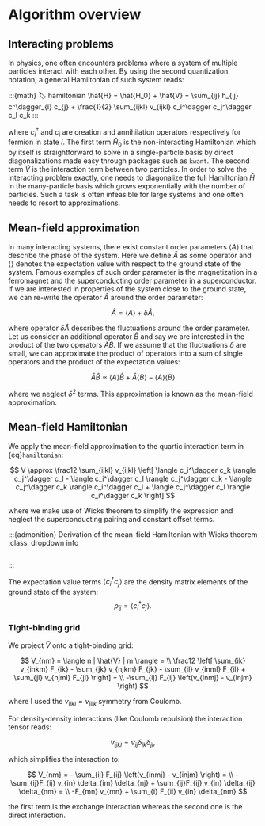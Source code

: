 # Algorithm overview

## Interacting problems

In physics, one often encounters problems where a system of multiple particles interact with each other.
By using the second quantization notation, a general Hamiltonian of such system reads:

:::{math}
:label: hamiltonian
\hat{H} = \hat{H_0} + \hat{V} = \sum_{ij} h_{ij} c^\dagger_{i} c_{j} + \frac{1}{2} \sum_{ijkl} v_{ijkl} c_i^\dagger c_j^\dagger c_l c_k
:::

where $c_i^\dagger$ and $c_i$ are creation and annihilation operators respectively for fermion in state $i$.
The first term $\hat{H}_0$ is the non-interacting Hamiltonian which by itself is straightforward to solve in a single-particle basis by direct diagonalizations made easy through packages such as `kwant`.
The second term $\hat{V}$ is the interaction term between two particles.
In order to solve the interacting problem exactly, one needs to diagonalize the full Hamiltonian $\hat{H}$ in the many-particle basis which grows exponentially with the number of particles.
Such a task is often infeasible for large systems and one often needs to resort to approximations.

## Mean-field approximation

In many interacting systems, there exist constant order parameters $\langle A \rangle$ that describe the phase of the system.
Here we define $\hat{A}$ as some operator and $\langle \rangle$ denotes the expectation value with respect to the ground state of the system.
Famous examples of such order parameter is the magnetization in a ferromagnet and the superconducting order parameter in a superconductor.
If we are interested in properties of the system close to the ground state, we can re-write the operator $\hat{A}$ around the order parameter:

$$
\hat{A} = \langle A \rangle + \delta \hat{A},
$$

where operator $\delta \hat{A}$ describes the fluctuations around the order parameter.
Let us consider an additional operator $\hat{B}$ and say we are interested in the product of the two operators $\hat{A}\hat{B}$.
If we assume that the fluctuations $\delta$ are small, we can approximate the product of operators into a sum of single operators and the product of the expectation values:

$$
\hat{A}\hat{B} \approx \langle A \rangle \hat{B} + \hat{A} \langle B \rangle - \langle A \rangle \langle B \rangle
$$

where we neglect $\delta^2$ terms.
This approximation is known as the mean-field approximation.

## Mean-field Hamiltonian

We apply the mean-field approximation to the quartic interaction term in {eq}`hamiltonian`:

$$
V \approx \frac12 \sum_{ijkl} v_{ijkl} \left[
\langle c_i^\dagger c_k \rangle c_j^\dagger c_l - \langle c_i^\dagger c_l \rangle c_j^\dagger c_k - \langle c_j^\dagger c_k \rangle c_i^\dagger c_l + \langle c_j^\dagger c_l \rangle c_i^\dagger c_k \right]
$$

where we make use of Wicks theorem to simplify the expression and neglect the superconducting pairing and constant offset terms.

:::{admonition} Derivation of the mean-field Hamiltonian with Wicks theorem
:class: dropdown info
```{include} mf_details.md
```
:::

The expectation value terms $\langle c_i^\dagger c_j \rangle$ are the density matrix elements of the ground state of the system:
$$
\rho_{ij} = \langle c_i^\dagger c_j \rangle.
$$

### Tight-binding grid

We project $\hat{V}$ onto a tight-binding grid:

$$
V_{nm} = \langle n | \hat{V} | m \rangle = \\
\frac12 \left[ \sum_{ik} v_{inkm} F_{ik} - \sum_{jk} v_{njkm} F_{jk} - \sum_{il} v_{inml} F_{il} + \sum_{jl} v_{njml} F_{jl} \right] = \\
-\sum_{ij} F_{ij} \left(v_{inmj} - v_{injm} \right)
$$

where I used the $v_{ijkl} = v_{jilk}$ symmetry from Coulomb.

For density-density interactions (like Coulomb repulsion) the interaction tensor reads:

$$
v_{ijkl} = v_{ij} \delta_{ik} \delta_{jl},
$$

which simplifies the interaction to:

$$
V_{nm} = - \sum_{ij} F_{ij} \left(v_{inmj} - v_{injm} \right) = \\
-\sum_{ij}F_{ij} v_{in} \delta_{im} \delta_{nj} + \sum_{ij}F_{ij} v_{in} \delta_{ij} \delta_{nm} = \\
-F_{mn} v_{mn} + \sum_{i} F_{ii} v_{in} \delta_{nm}
$$

the first term is the exchange interaction whereas the second one is the direct interaction.
